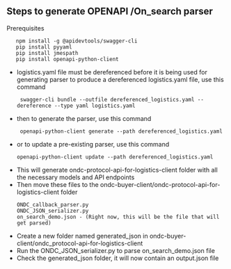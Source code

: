## Steps to generate OPENAPI /On_search parser
Prerequisites 
```
   npm install -g @apidevtools/swagger-cli
   pip install pyyaml
   pip install jmespath
   pip install openapi-python-client
```
* logistics.yaml file must be dereferenced before it is being used for generating parser to produce a dereferenced logistics.yaml file, use this command
  ```
   swagger-cli bundle --outfile dereferenced_logistics.yaml --dereference --type yaml logistics.yaml
  ```
* then to generate the parser, use this command
  ```
   openapi-python-client generate --path dereferenced_logistics.yaml
  ```
* or to update a pre-existing parser, use this command
  ```
  openapi-python-client update --path dereferenced_logistics.yaml
  ```
* This will generate ondc-protocol-api-for-logistics-client folder with all the necessary models and API endpoints
* Then move these files to the ondc-buyer-client/ondc-protocol-api-for-logistics-client folder
  ```
  ONDC_callback_parser.py
  ONDC_JSON_serializer.py
  on_search_demo.json - (Right now, this will be the file that will get parsed)
  ```
* Create a new folder named generated_json in ondc-buyer-client/ondc_protocol-api-for-logistics-client
* Run the ONDC_JSON_serializer.py to parse on_search_demo.json file
* Check the generated_json folder, it will now contain an output.json file
